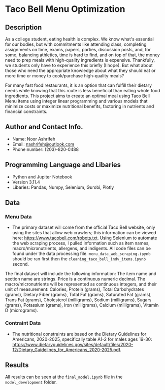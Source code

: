 # Taco Bell Menu Optimization

## Description 
As a college student, eating health is complex. We know what's essential for our bodies, but with commitments like attending class, completing assignments on time, exams, papers, parties, discussion posts, and, for some, balancing athletics, time is hard to find, and on top of that, the money need to prep meals with high-quality ingredients is expensive. Thankfully, we students only have to experience this briefly (I hope). But what about those who need the appropriate knowledge about what they should eat or more time or money to cook/purchase high-quality meals?

For many fast food restaurants, it is an option that can fulfill their dietary needs while knowing that this route is less beneficial than eating whole food ingredients. This project aims to create an optimal meal using Taco Bell Menu items using integer linear programming and various models that minimize costs or maximize nutritional benefits, factoring in nutrients and financial constraints.

## Author and Contact Info.
- Name: Noor Ashrifeh
- Email: nashrifeh@outlook.com
- Phone number: (203)-820-0488

## Programming Language and Libaries
- Python and Jupiter Notebook
- Version 3.11.4
- Libaries: Pandas, Numpy, Selenium, Gurobi, Plotly

## Data
### Menu Data
- The primary dataset will come from the official Taco Bell website, only using the sites that allow web crawlers; this information can be viewed here: https://www.tacobell.com/robots.txt. Using Selenium to automate the web scraping process, I pulled information such as item names, macro/micronutrients, allergens, and indigents. All code files can be found under the data processing file. `menu_data_web_scraping.ipynb` should be ran first then the `cleaning_taco_bell_indv_items.ipynb` second.

The final dataset will include the following information:
The item name and section name are strings. Price is a continuous numeric decimal. The macro/micronutrients will be represented as continuous integers, and their unit of measurement: Calories, Protein (grams), Total Carbohydrates (grams), Dietary Fiber (grams), Total Fat (grams), Saturated Fat (grams), Trans Fat (grams), Cholesterol (milligrams), Sodium (milligrams), Sugars (grams), Potassium (grams), Iron (milligrams), Calcium (milligrams), Vitamin D (micrograms).


### Contraint Data
- The nutritional constraints are based on the Dietary Guidelines for Americans, 2020-2025, specifically table A1-2 for males ages 19-30: https://www.dietaryguidelines.gov/sites/default/files/2020-12/Dietary_Guidelines_for_Americans_2020-2025.pdf.
 

 ## Results 
 All results can be seen at the `final_model.ipynb` file in the `model_development` folder.